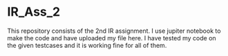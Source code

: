 # IR_Ass_2
This repository consists of the 2nd IR assignment. I use jupiter notebook to make the code and have uploaded my file here. I have tested my code on the given testcases and it is working fine for all of them.
